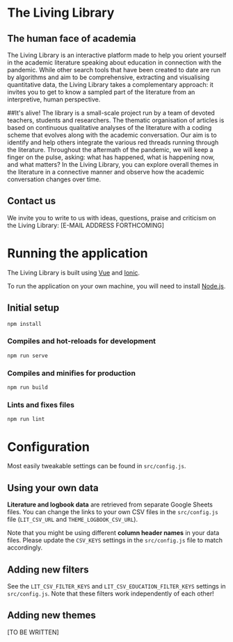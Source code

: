 # The Living Library
## The human face of academia
The Living Library is an interactive platform made to help you orient yourself in the academic literature speaking about education in connection with the pandemic. While other search tools that have been created to date are run by algorithms and aim to be comprehensive, extracting and visualising quantitative data, the Living Library takes a complementary approach: it invites you to get to know a sampled part of the literature from an interpretive, human perspective.

##It's alive!
The library is a small-scale project run by a team of devoted teachers, students and researchers. The thematic organisation of articles is based on continuous qualitative analyses of the literature with a coding scheme that evolves along with the academic conversation. Our aim is to identify and help others integrate the various red threads running through the literature. Throughout the aftermath of the pandemic, we will keep a finger on the pulse, asking: what has happened, what is happening now, and what matters? In the Living Library, you can explore overall themes in the literature in a connective manner and observe how the academic conversation changes over time.

## Contact us
We invite you to write to us with ideas, questions, praise and criticism on the Living Library: [E-MAIL ADDRESS FORTHCOMING]

# Running the application
The Living Library is built using [Vue](https://vuejs.org/) and [Ionic](https://ionicframework.com/).

To run the application on your own machine, you will need to install [Node.js](https://nodejs.org/en/).

## Initial setup
```
npm install
```

### Compiles and hot-reloads for development
```
npm run serve
```

### Compiles and minifies for production
```
npm run build
```

### Lints and fixes files
```
npm run lint
```

# Configuration
Most easily tweakable settings can be found in `src/config.js`.

## Using your own data
**Literature and logbook data** are retrieved from separate Google Sheets files. You can change the links to your own CSV files in the `src/config.js` file (`LIT_CSV_URL` and `THEME_LOGBOOK_CSV_URL`).

Note that you might be using different **column header names** in your data files. Please update the `CSV_KEYS` settings in the `src/config.js` file to match accordingly.

## Adding new filters
See the `LIT_CSV_FILTER_KEYS` and `LIT_CSV_EDUCATION_FILTER_KEYS` settings in `src/config.js`. Note that these filters work independently of each other!

## Adding new themes
[TO BE WRITTEN]